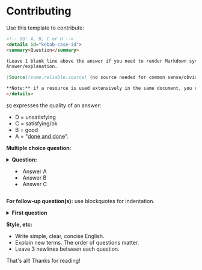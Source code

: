# Contributing

Use this template to contribute:

```markdown
<!-- $Q: A, B, C or D -->
<details id="kebab-case-id">
<summary>Question</summary>

(Leave 1 blank line above the answer if you need to render Markdown syntax)
Answer/explanation.

[Source](some.reliable.source) (no source needed for common sense/obvious stuff)

**Note:** if a resource is used extensively in the same document, you can put it at the bottom of the page in a **References** h2.
</details>
```

`$Q` expresses the quality of an answer:
- D = unsatisfying
- C = satisfying/ok
- B = good
- A = "[done and done](https://en.wiktionary.org/wiki/done_and_done)".


**Multiple choice question:**

<!-- $Q:X -->
<details id="id">
<summary><b>Question:</b>
  <ul>
    <li>Answer A</li>
    <li>Answer B</li>
    <li>Answer C</li>
  </ul>
</summary>
Answer C
</details>


**For follow-up question(s):** use blockquotes for indentation.

<!-- $Q:X -->
<details id="id">
<summary><b>First question</b></summary>

Answer

<blockquote>
<details><summary id="sub-id-1">Follow-up question</summary>

Answer
</details>

<details><summary id="sub-id-2">Follow-up question</summary>
Answer
</details>
</blockquote>

</details>

**Style, etc:**
- Write simple, clear, concise English.
- Explain new terms. The order of questions matter.
- Leave 3 newlines between each question.

That's all! Thanks for reading!
